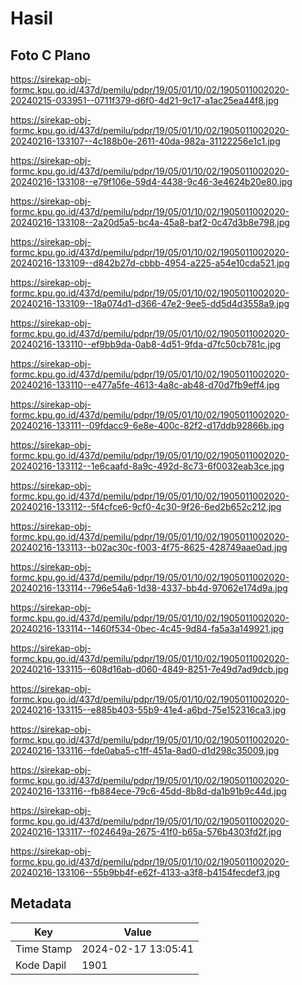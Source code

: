 # Hasil

## Foto C Plano

https://sirekap-obj-formc.kpu.go.id/437d/pemilu/pdpr/19/05/01/10/02/1905011002020-20240215-033951--0711f379-d6f0-4d21-9c17-a1ac25ea44f8.jpg

https://sirekap-obj-formc.kpu.go.id/437d/pemilu/pdpr/19/05/01/10/02/1905011002020-20240216-133107--4c188b0e-2611-40da-982a-31122256e1c1.jpg

https://sirekap-obj-formc.kpu.go.id/437d/pemilu/pdpr/19/05/01/10/02/1905011002020-20240216-133108--e79f106e-59d4-4438-9c46-3e4624b20e80.jpg

https://sirekap-obj-formc.kpu.go.id/437d/pemilu/pdpr/19/05/01/10/02/1905011002020-20240216-133108--2a20d5a5-bc4a-45a8-baf2-0c47d3b8e798.jpg

https://sirekap-obj-formc.kpu.go.id/437d/pemilu/pdpr/19/05/01/10/02/1905011002020-20240216-133109--d842b27d-cbbb-4954-a225-a54e10cda521.jpg

https://sirekap-obj-formc.kpu.go.id/437d/pemilu/pdpr/19/05/01/10/02/1905011002020-20240216-133109--18a074d1-d366-47e2-9ee5-dd5d4d3558a9.jpg

https://sirekap-obj-formc.kpu.go.id/437d/pemilu/pdpr/19/05/01/10/02/1905011002020-20240216-133110--ef9bb9da-0ab8-4d51-9fda-d7fc50cb781c.jpg

https://sirekap-obj-formc.kpu.go.id/437d/pemilu/pdpr/19/05/01/10/02/1905011002020-20240216-133110--e477a5fe-4613-4a8c-ab48-d70d7fb9eff4.jpg

https://sirekap-obj-formc.kpu.go.id/437d/pemilu/pdpr/19/05/01/10/02/1905011002020-20240216-133111--09fdacc9-6e8e-400c-82f2-d17ddb92866b.jpg

https://sirekap-obj-formc.kpu.go.id/437d/pemilu/pdpr/19/05/01/10/02/1905011002020-20240216-133112--1e6caafd-8a9c-492d-8c73-6f0032eab3ce.jpg

https://sirekap-obj-formc.kpu.go.id/437d/pemilu/pdpr/19/05/01/10/02/1905011002020-20240216-133112--5f4cfce6-9cf0-4c30-9f26-6ed2b652c212.jpg

https://sirekap-obj-formc.kpu.go.id/437d/pemilu/pdpr/19/05/01/10/02/1905011002020-20240216-133113--b02ac30c-f003-4f75-8625-428749aae0ad.jpg

https://sirekap-obj-formc.kpu.go.id/437d/pemilu/pdpr/19/05/01/10/02/1905011002020-20240216-133114--796e54a6-1d38-4337-bb4d-97062e174d9a.jpg

https://sirekap-obj-formc.kpu.go.id/437d/pemilu/pdpr/19/05/01/10/02/1905011002020-20240216-133114--1460f534-0bec-4c45-9d84-fa5a3a149921.jpg

https://sirekap-obj-formc.kpu.go.id/437d/pemilu/pdpr/19/05/01/10/02/1905011002020-20240216-133115--608d16ab-d060-4849-8251-7e49d7ad9dcb.jpg

https://sirekap-obj-formc.kpu.go.id/437d/pemilu/pdpr/19/05/01/10/02/1905011002020-20240216-133115--e885b403-55b9-41e4-a6bd-75e152316ca3.jpg

https://sirekap-obj-formc.kpu.go.id/437d/pemilu/pdpr/19/05/01/10/02/1905011002020-20240216-133116--fde0aba5-c1ff-451a-8ad0-d1d298c35009.jpg

https://sirekap-obj-formc.kpu.go.id/437d/pemilu/pdpr/19/05/01/10/02/1905011002020-20240216-133116--fb884ece-79c6-45dd-8b8d-da1b91b9c44d.jpg

https://sirekap-obj-formc.kpu.go.id/437d/pemilu/pdpr/19/05/01/10/02/1905011002020-20240216-133117--f024649a-2675-41f0-b65a-576b4303fd2f.jpg

https://sirekap-obj-formc.kpu.go.id/437d/pemilu/pdpr/19/05/01/10/02/1905011002020-20240216-133106--55b9bb4f-e62f-4133-a3f8-b4154fecdef3.jpg


## Metadata

| Key        | Value               |
| ---------- | ------------------- |
| Time Stamp | 2024-02-17 13:05:41 |
| Kode Dapil | 1901                |



